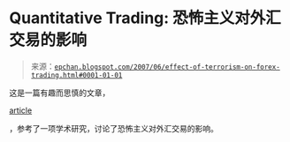 <!--yml

category: 未分类

date: 2024-05-12 19:23:28

-->

# Quantitative Trading: 恐怖主义对外汇交易的影响

> 来源：[`epchan.blogspot.com/2007/06/effect-of-terrorism-on-forex-trading.html#0001-01-01`](http://epchan.blogspot.com/2007/06/effect-of-terrorism-on-forex-trading.html#0001-01-01)

这是一篇有趣而思慎的文章，

[article](http://www.forexblog.org/2007/06/ow-does-terrori.html)

，参考了一项学术研究，讨论了恐怖主义对外汇交易的影响。
